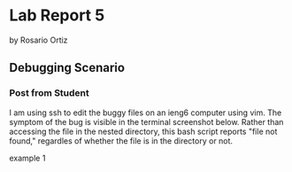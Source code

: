 # Lab Report 5
by Rosario Ortiz

## Debugging Scenario

### Post from Student
I am using ssh to edit the buggy files on an ieng6 computer using vim. The symptom of the bug is visible in the terminal screenshot below. Rather than accessing the file in the nested directory, this bash script reports "file not found," regardles of whether the file is in the directory or not. 

example 1
